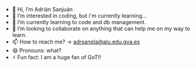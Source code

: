 - 👋 Hi, I’m Adrián Sanjuán
- 👀 I’m interested in coding, but i'm currently learning...
- 🌱 I’m currently learning to code and db management.
- 💞️ I’m looking to collaborate on anything that can help me on my way to learn.
- 📫 How to reach me? -> adrsanpla@alu.edu.gva.es
- 😄 Pronouns: what?
- ⚡ Fun fact: I am a huge fan of GoT!!

<!---
adriansanjuan/adriansanjuan is a ✨ special ✨ repository because its `README.md` (this file) appears on your GitHub profile.
You can click the Preview link to take a look at your changes.
--->
